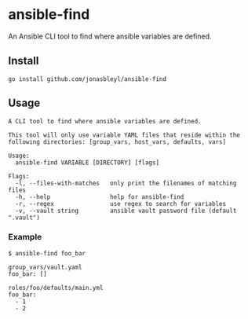 # ansible-find

An Ansible CLI tool to find where ansible variables are defined.

## Install

```
go install github.com/jonasbleyl/ansible-find
```

## Usage

```
A CLI tool to find where ansible variables are defined.

This tool will only use variable YAML files that reside within the
following directories: [group_vars, host_vars, defaults, vars]

Usage:
  ansible-find VARIABLE [DIRECTORY] [flags]

Flags:
  -l, --files-with-matches   only print the filenames of matching files
  -h, --help                 help for ansible-find
  -r, --regex                use regex to search for variables
  -v, --vault string         ansible vault password file (default ".vault")
```

### Example

```console
$ ansible-find foo_bar 

group_vars/vault.yaml
foo_bar: []

roles/foo/defaults/main.yml
foo_bar:
  - 1
  - 2
```

